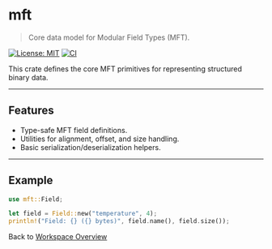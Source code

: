 # mft

> Core data model for Modular Field Types (MFT).

[![License: MIT](https://img.shields.io/badge/License-MIT-yellow.svg)](https://opensource.org/licenses/MIT)
[![CI](https://github.com/stormogulen/<repo>/actions/workflows/mtf.yml/badge.svg)](https://github.com/stormogulen/mft/actions/workflows/mtf.yml)


This crate defines the core MFT primitives for representing structured binary data.

---

## Features
- Type-safe MFT field definitions.
- Utilities for alignment, offset, and size handling.
- Basic serialization/deserialization helpers.

---

## Example

```rust
use mft::Field;

let field = Field::new("temperature", 4);
println!("Field: {} ({} bytes)", field.name(), field.size());
```


Back to [Workspace Overview](../README.md)